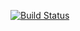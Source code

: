[![Build Status](https://travis-ci.org/geokat/stockplosion.svg?branch=master)](https://travis-ci.org/geokat/stockplosion.svg?branch=master)

